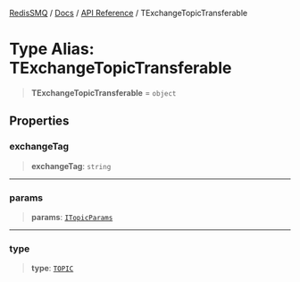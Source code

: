 [RedisSMQ](../../../README.md) / [Docs](../../README.md) / [API Reference](../README.md) / TExchangeTopicTransferable

# Type Alias: TExchangeTopicTransferable

> **TExchangeTopicTransferable** = `object`

## Properties

### exchangeTag

> **exchangeTag**: `string`

***

### params

> **params**: [`ITopicParams`](../interfaces/ITopicParams.md)

***

### type

> **type**: [`TOPIC`](../enumerations/EExchangeType.md#topic)
